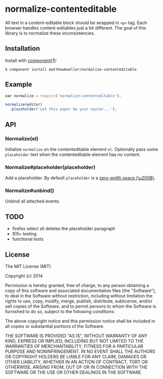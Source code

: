 
# normalize-contenteditable

  All text in a content-editable block should be wrapped in `<p>` tag. Each browser handles content-editables just a bit different. The goal of this library is to normalize these inconsistencies.

## Installation

  Install with [component(1)](http://component.io):

    $ component install matthewmueller/normalize-contenteditable

## Example

```js
var normalize = require('normalize-contenteditable');

normalize(editor)
  .placeholder('Let this paper be your oyster...');
```

## API

### Normalize(el)

Initialize `normalize` on the contenteditable element `el`. Optionally pass some `placeholder` text when the contenteditable element has no content.

### Normalize#placeholder(placeholder)

Add a placeholder. By default `placeholder` is a [zero-width space (\u200B)](http://en.wikipedia.org/wiki/Zero-width_space).

### Normalize#unbind()

Unbind all attached events.

## TODO

* firefox select all deletes the placeholder paragraph
* IE9+ testing
* functional tests

## License

  The MIT License (MIT)

  Copyright (c) 2014 <copyright holders>

  Permission is hereby granted, free of charge, to any person obtaining a copy
  of this software and associated documentation files (the "Software"), to deal
  in the Software without restriction, including without limitation the rights
  to use, copy, modify, merge, publish, distribute, sublicense, and/or sell
  copies of the Software, and to permit persons to whom the Software is
  furnished to do so, subject to the following conditions:

  The above copyright notice and this permission notice shall be included in
  all copies or substantial portions of the Software.

  THE SOFTWARE IS PROVIDED "AS IS", WITHOUT WARRANTY OF ANY KIND, EXPRESS OR
  IMPLIED, INCLUDING BUT NOT LIMITED TO THE WARRANTIES OF MERCHANTABILITY,
  FITNESS FOR A PARTICULAR PURPOSE AND NONINFRINGEMENT. IN NO EVENT SHALL THE
  AUTHORS OR COPYRIGHT HOLDERS BE LIABLE FOR ANY CLAIM, DAMAGES OR OTHER
  LIABILITY, WHETHER IN AN ACTION OF CONTRACT, TORT OR OTHERWISE, ARISING FROM,
  OUT OF OR IN CONNECTION WITH THE SOFTWARE OR THE USE OR OTHER DEALINGS IN
  THE SOFTWARE.
